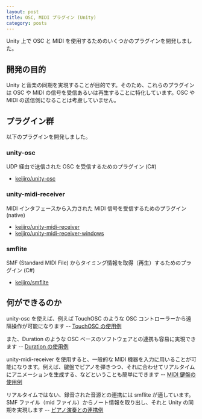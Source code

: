 ```yaml
---
layout: post
title: OSC, MIDI プラグイン (Unity)
category: posts
---
```


Unity 上で OSC と MIDI を使用するためのいくつかのプラグインを開発しました。

## 開発の目的

Unity と音楽の同期を実現することが目的です。そのため、これらのプラグインは OSC や MIDI の信号を受信あるいは再生することに特化しています。OSC や MIDI の送信側になることは考慮していません。

## プラグイン群

以下のプラグインを開発しました。

### unity-osc

UDP 経由で送信された OSC を受信するためのプラグイン (C#)

- [keijiro/unity-osc](https://github.com/keijiro/unity-osc)

### unity-midi-receiver

MIDI インタフェースから入力された MIDI 信号を受信するためのプラグイン (native)

- [keijiro/unity-midi-receiver](https://github.com/keijiro/unity-midi-receiver)
- [keijiro/unity-midi-receiver-windows](https://github.com/keijiro/unity-midi-receiver-windows)

### smflite

SMF (Standard MIDI File) からタイミング情報を取得（再生）するためのプラグイン (C#)

- [keijiro/smflite](https://github.com/keijiro/smflite)

## 何ができるのか

unity-osc を使えば、例えば TouchOSC のような OSC コントローラーから遠隔操作が可能になります -- [TouchOSC の使用例](https://vine.co/v/hbwuvZx2Ybd)

また、Duration のような OSC ベースのソフトウェアとの連携も容易に実現できます -- [Duration の使用例](https://vine.co/v/hhqtAuWXMZz)

unity-midi-receiver を使用すると、一般的な MIDI 機器を入力に用いることが可能になります。例えば、鍵盤でピアノを弾きつつ、それに合わせてリアルタイムにアニメーションを生成する、などということも簡単にできます -- [MIDI 鍵盤の使用例](http://vimeo.com/72337792)

リアルタイムではない、録音された音源との連携には smflite が適しています。SMF ファイル（mid ファイル）からノート情報を取り出し、それと Unity の同期を実現します -- [ピアノ演奏との連携例](http://keijiro.github.io/unity-smf-test/piano.html)
